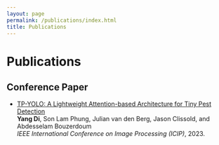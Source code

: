 ```yaml
---
layout: page
permalink: /publications/index.html
title: Publications
---
```


# Publications

## Conference Paper

- [TP-YOLO: A Lightweight Attention-based Architecture for Tiny Pest Detection]() <br>
  **Yang Di**, Son Lam Phung, Julian van den Berg, Jason Clissold, and Abdesselam Bouzerdoum <br>
  *IEEE International Conference on Image Processing (ICIP)*, 2023. <br>
